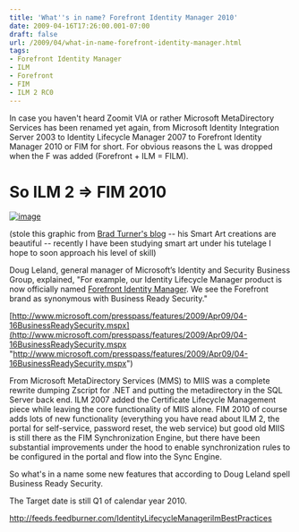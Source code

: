 ```yaml
---
title: 'What''s in name? Forefront Identity Manager 2010'
date: 2009-04-16T17:26:00.001-07:00
draft: false
url: /2009/04/what-in-name-forefront-identity-manager.html
tags: 
- Forefront Identity Manager
- ILM
- Forefront
- FIM
- ILM 2 RC0
---
```


In case you haven't heard Zoomit VIA or rather Microsoft MetaDirectory Services has been renamed yet again, from Microsoft Identity Integration Server 2003 to Identity Lifecycle Manager 2007 to Forefront Identity Manager 2010 or FIM for short. For obvious reasons the L was dropped when the F was added (Forefront + ILM = FILM).

So ILM 2 => FIM 2010
====================

[![image](http://www.camelogic.com/idchaos/images/ForefrontIdentityManager_A598/image_thumb.png "image")](http://www.camelogic.com/idchaos/images/ForefrontIdentityManager_A598/image.png)

(stole this graphic from [Brad Turner's blog](http://www.identitychaos.com/2009/04/forefront-identity-manager.html) -- his Smart Art creations are beautiful -- recently I have been studying smart art under his tutelage I hope to soon approach his level of skill)

Doug Leland, general manager of Microsoft’s Identity and Security Business Group, explained, "For example, our Identity Lifecycle Manager product is now officially named [Forefront Identity Manager](http://www.microsoft.com/forefront). We see the Forefront brand as synonymous with Business Ready Security."

[http://www.microsoft.com/presspass/features/2009/Apr09/04-16BusinessReadySecurity.mspx](http://www.microsoft.com/presspass/features/2009/Apr09/04-16BusinessReadySecurity.mspx "http://www.microsoft.com/presspass/features/2009/Apr09/04-16BusinessReadySecurity.mspx")

From Microsoft MetaDirectory Services (MMS) to MIIS was a complete rewrite dumping Zscript for .NET and putting the metadirectory in the SQL Server back end. ILM 2007 added the Certificate Lifecycle Management piece while leaving the core functionality of MIIS alone. FIM 2010 of course adds lots of new functionality (everything you have read about ILM 2, the portal for self-service, password reset, the web service) but good old MIIS is still there as the FIM Synchronization Engine, but there have been substantial improvements under the hood to enable synchronization rules to be configured in the portal and flow into the Sync Engine.

So what's in a name some new features that according to Doug Leland spell Business Ready Security.

The Target date is still Q1 of calendar year 2010.

http://feeds.feedburner.com/IdentityLifecycleManagerilmBestPractices